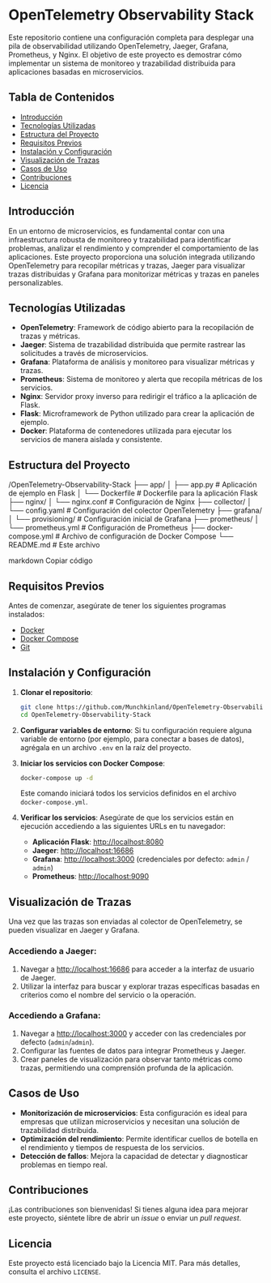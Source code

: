 # OpenTelemetry Observability Stack

Este repositorio contiene una configuración completa para desplegar una pila de observabilidad utilizando OpenTelemetry, Jaeger, Grafana, Prometheus, y Nginx. El objetivo de este proyecto es demostrar cómo implementar un sistema de monitoreo y trazabilidad distribuida para aplicaciones basadas en microservicios.

## Tabla de Contenidos

- [Introducción](#introducción)
- [Tecnologías Utilizadas](#tecnologías-utilizadas)
- [Estructura del Proyecto](#estructura-del-proyecto)
- [Requisitos Previos](#requisitos-previos)
- [Instalación y Configuración](#instalación-y-configuración)
- [Visualización de Trazas](#visualización-de-trazas)
- [Casos de Uso](#casos-de-uso)
- [Contribuciones](#contribuciones)
- [Licencia](#licencia)

## Introducción

En un entorno de microservicios, es fundamental contar con una infraestructura robusta de monitoreo y trazabilidad para identificar problemas, analizar el rendimiento y comprender el comportamiento de las aplicaciones. Este proyecto proporciona una solución integrada utilizando OpenTelemetry para recopilar métricas y trazas, Jaeger para visualizar trazas distribuidas y Grafana para monitorizar métricas y trazas en paneles personalizables.

## Tecnologías Utilizadas

- **OpenTelemetry**: Framework de código abierto para la recopilación de trazas y métricas.
- **Jaeger**: Sistema de trazabilidad distribuida que permite rastrear las solicitudes a través de microservicios.
- **Grafana**: Plataforma de análisis y monitoreo para visualizar métricas y trazas.
- **Prometheus**: Sistema de monitoreo y alerta que recopila métricas de los servicios.
- **Nginx**: Servidor proxy inverso para redirigir el tráfico a la aplicación de Flask.
- **Flask**: Microframework de Python utilizado para crear la aplicación de ejemplo.
- **Docker**: Plataforma de contenedores utilizada para ejecutar los servicios de manera aislada y consistente.

## Estructura del Proyecto

/OpenTelemetry-Observability-Stack ├── app/ │ ├── app.py # Aplicación de ejemplo en Flask │ └── Dockerfile # Dockerfile para la aplicación Flask ├── nginx/ │ └── nginx.conf # Configuración de Nginx ├── collector/ │ └── config.yaml # Configuración del colector OpenTelemetry ├── grafana/ │ └── provisioning/ # Configuración inicial de Grafana ├── prometheus/ │ └── prometheus.yml # Configuración de Prometheus ├── docker-compose.yml # Archivo de configuración de Docker Compose └── README.md # Este archivo

markdown
Copiar código

## Requisitos Previos

Antes de comenzar, asegúrate de tener los siguientes programas instalados:

- [Docker](https://www.docker.com/get-started)
- [Docker Compose](https://docs.docker.com/compose/install/)
- [Git](https://git-scm.com/)

## Instalación y Configuración

1. **Clonar el repositorio**:

    ```bash
    git clone https://github.com/Munchkinland/OpenTelemetry-Observability-Stack.git
    cd OpenTelemetry-Observability-Stack
    ```

2. **Configurar variables de entorno**: Si tu configuración requiere alguna variable de entorno (por ejemplo, para conectar a bases de datos), agrégala en un archivo `.env` en la raíz del proyecto.

3. **Iniciar los servicios con Docker Compose**:

    ```bash
    docker-compose up -d
    ```

    Este comando iniciará todos los servicios definidos en el archivo `docker-compose.yml`.

4. **Verificar los servicios**: Asegúrate de que los servicios están en ejecución accediendo a las siguientes URLs en tu navegador:

    - **Aplicación Flask**: [http://localhost:8080](http://localhost:8080)
    - **Jaeger**: [http://localhost:16686](http://localhost:16686)
    - **Grafana**: [http://localhost:3000](http://localhost:3000) (credenciales por defecto: `admin` / `admin`)
    - **Prometheus**: [http://localhost:9090](http://localhost:9090)

## Visualización de Trazas

Una vez que las trazas son enviadas al colector de OpenTelemetry, se pueden visualizar en Jaeger y Grafana.

### Accediendo a Jaeger:

1. Navegar a [http://localhost:16686](http://localhost:16686) para acceder a la interfaz de usuario de Jaeger.
2. Utilizar la interfaz para buscar y explorar trazas específicas basadas en criterios como el nombre del servicio o la operación.

### Accediendo a Grafana:

1. Navegar a [http://localhost:3000](http://localhost:3000) y acceder con las credenciales por defecto (`admin`/`admin`).
2. Configurar las fuentes de datos para integrar Prometheus y Jaeger.
3. Crear paneles de visualización para observar tanto métricas como trazas, permitiendo una comprensión profunda de la aplicación.

## Casos de Uso

- **Monitorización de microservicios**: Esta configuración es ideal para empresas que utilizan microservicios y necesitan una solución de trazabilidad distribuida.
- **Optimización del rendimiento**: Permite identificar cuellos de botella en el rendimiento y tiempos de respuesta de los servicios.
- **Detección de fallos**: Mejora la capacidad de detectar y diagnosticar problemas en tiempo real.

## Contribuciones

¡Las contribuciones son bienvenidas! Si tienes alguna idea para mejorar este proyecto, siéntete libre de abrir un *issue* o enviar un *pull request*.

## Licencia

Este proyecto está licenciado bajo la Licencia MIT. Para más detalles, consulta el archivo `LICENSE`.
